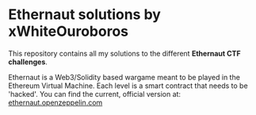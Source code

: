 # Ethernaut solutions by xWhiteOuroboros
This repository contains all my solutions to the different **Ethernaut CTF challenges**.

Ethernaut is a Web3/Solidity based wargame meant to be played in the Ethereum Virtual Machine. Each level is a smart contract that needs to be 'hacked'.
You can find the current, official version at: [ethernaut.openzeppelin.com](ethernaut.openzeppelin.com)
